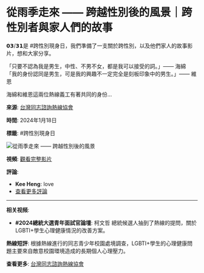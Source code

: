 # 從雨季走來 —— 跨越性別後的風景｜跨性別者與家人們的故事

𝟬𝟯/𝟯𝟭是 #跨性別現身日，我們準備了一支關於跨性別，以及他們家人的故事影片，想和大家分享。

「只要不認為我是男生，中性、不男不女，都是我可以接受的詞。」—— 海綿  
「我的身份認同是男生，可是我的興趣不一定完全是刻板印象中的男生。」—— 維恩  

海綿和維恩這兩位熱線義工有著共同的身份... 

**來源**: [台灣同志諮詢熱線協會](https://www.facebook.com/TaiwanHotline?__tn__=-UC)

**時間**: 2024年1月18日

**標籤**: #跨性別現身日

![從雨季走來 —— 跨越性別後的風景](https://external-sjc3-1.xx.fbcdn.net/emg1/v/t13/15122547990881187635?url=https%3A%2F%2Fi.ytimg.com%2Fvi%2F-nNvPvjrtUo%2Fmaxresdefault.jpg&fb_obo=1&utld=ytimg.com&stp=c0.5000x0.5000f_dst-emg0_p98x98_q75_tt6&ccb=13-1&oh=06_Q399Se6NxNqreFN79VhbuEKptxv9VLFya7wiHYrym56JdC0&oe=6788491C&_nc_sid=4c006c)

**視頻**: [觀看完整影片](https://youtu.be/-nNvPvjrtUo)

**評論**: 
- **Kee Heng**: love
- [查看更多評論](https://www.facebook.com/TaiwanHotline/videos/937045821540053)

---

**相关视频**:
- **#2024總統大選青年面試官論壇**: 柯文哲 總統候選人抽到了熱線的提問，關於LGBTI+學生心理健康情況的改善方案。   
  
**熱線短評**: 根據熱線進行的同志青少年校園處境調查，LGBTI+學生的心理健康問題主要來自敵意校園環境造成的長期個人心理壓力。

**查看更多**: [台灣同志諮詢熱線協會](https://www.facebook.com/TaiwanHotline/)
<!-- tcd_original_link https://www.facebook.com/TaiwanHotline/videos/%E5%BE%9E%E9%9B%A8%E5%AD%A3%E8%B5%B0%E4%BE%86-%E8%B7%A8%E8%B6%8A%E6%80%A7%E5%88%A5%E5%BE%8C%E7%9A%84%E9%A2%A8%E6%99%AF%E8%B7%A8%E6%80%A7%E5%88%A5%E8%80%85%E8%88%87%E5%AE%B6%E4%BA%BA%E5%80%91%E7%9A%84%E6%95%85%E4%BA%8B/937045821540053/ -->

